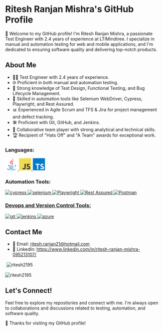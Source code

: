 # Ritesh Ranjan Mishra's GitHub Profile

👋 Welcome to my GitHub profile! I'm Ritesh Ranjan Mishra, a passionate Test Engineer with 2.4 years of experience at LTIMindtree. I specialize in manual and automation testing for web and mobile applications, and I'm dedicated to ensuring software quality and delivering top-notch products.

## About Me

- 👨‍💻 Test Engineer with 2.4 years of experience.
- 🌐 Proficient in both manual and automation testing.
- 🧪 Strong knowledge of Test Design, Functional Testing, and Bug Lifecycle Management.
- 🤖 Skilled in automation tools like Selenium WebDriver, Cypress, Playwright, and Rest Assured.
- 📊 Experienced in Agile Scrum and TFS & Jira for project management and defect tracking.
- 🛠️ Proficient with Git, GitHub, and Jenkins.
- 🤝 Collaborative team player with strong analytical and technical skills.
- 🏆 Recipient of "Hats Off" and "A Team" awards for exceptional work.

<h3 align="left">Languages:</h3>
<p align="left"> <a href="https://www.java.com" target="_blank" rel="noreferrer"> <img src="https://raw.githubusercontent.com/devicons/devicon/master/icons/java/java-original.svg" alt="java" width="40" height="40"/> </a> <a href="https://developer.mozilla.org/en-US/docs/Web/JavaScript" target="_blank" rel="noreferrer"> <img src="https://raw.githubusercontent.com/devicons/devicon/master/icons/javascript/javascript-original.svg" alt="javascript" width="40" height="40"/> </a> <a href="https://www.typescriptlang.org/" target="_blank" rel="noreferrer"> <img src="https://raw.githubusercontent.com/devicons/devicon/master/icons/typescript/typescript-original.svg" alt="typescript" width="40" height="40"/> </a> </p>

<h3 align="left">Automation Tools:</h3>
<p align="left"> <a href="https://www.cypress.io" target="_blank" rel="noreferrer"> <img src="https://raw.githubusercontent.com/simple-icons/simple-icons/6e46ec1fc23b60c8fd0d2f2ff46db82e16dbd75f/icons/cypress.svg" alt="cypress" width="40" height="40"/> </a> <a href="https://www.selenium.dev" target="_blank" rel="noreferrer"> <img src="https://raw.githubusercontent.com/detain/svg-logos/780f25886640cef088af994181646db2f6b1a3f8/svg/selenium-logo.svg" alt="selenium" width="40" height="40"/> </a> <a href="https://playwright.dev/"
 target="_blank" rel="noreferrer"> 
 <img src="https://seeklogo.com/images/P/playwright-logo-22FA8B9E63-seeklogo.com.png" 
 alt="Playwright" width="40" height="40"/> <a href="https://rest-assured.io/"
 target="_blank" rel="noreferrer"> 
 <img src="https://avatars.githubusercontent.com/u/19369327?s=280&v=4" 
 alt="Rest Assured" width="50" height="40"/> <a href="https://www.postman.com/"
 target="_blank" rel="noreferrer"> 
 <img src="https://www.svgrepo.com/show/354202/postman-icon.svg" 
 alt="Postman" width="40" height="40"/> </p>

<h3 align="left">Devops and Version Control Tools:</h3>
<p align="left"> <a href="https://git-scm.com/" target="_blank" rel="noreferrer"> <img src="https://www.vectorlogo.zone/logos/git-scm/git-scm-icon.svg" alt="git" width="40" height="40"/> </a> <a href="https://www.jenkins.io" target="_blank" rel="noreferrer"> <img src="https://www.vectorlogo.zone/logos/jenkins/jenkins-icon.svg" alt="jenkins" width="40" height="40"/> <a href="https://azure.microsoft.com/en-in/" target="_blank" rel="noreferrer"> <img src="https://www.vectorlogo.zone/logos/microsoft_azure/microsoft_azure-icon.svg" alt="azure" width="40" height="40"/> </a> </a> </p>

## Contact Me

- 📧 Email: ritesh.ranjan21@hotmail.com
- 🔗 LinkedIn: https://www.linkedin.com/in/ritesh-ranjan-mishra-095213107/

<p>&nbsp;<img align="center" src="https://github-readme-stats.vercel.app/api?username=ritesh2195&show_icons=true&locale=en" alt="ritesh2195" /></p>

<p><img align="center" src="https://github-readme-streak-stats.herokuapp.com/?user=ritesh2195&" alt="ritesh2195" /></p>

## Let's Connect!
Feel free to explore my repositories and connect with me. I'm always open to collaborations and discussions related to testing, automation, and software quality.

🌟 Thanks for visiting my GitHub profile!
